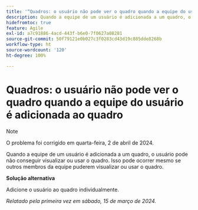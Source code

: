 ```yaml
---
title: '“Quadros: o usuário não pode ver o quadro quando a equipe do usuário é adicionada ao quadro”'
description: Quando a equipe de um usuário é adicionada a um quadro, o usuário pode não conseguir visualizar ou usar o quadro. Isso pode ocorrer mesmo se outros membros da equipe puderem visualizar ou usar o quadro. Uma solução alternativa está disponível.
hidefromtoc: true
feature: Agile
exl-id: a7c91886-4acd-443f-b6e0-7f0627a08281
source-git-commit: 50f79121e0b027c3f0283cd43d19c885dde8268b
workflow-type: ht
source-wordcount: '120'
ht-degree: 100%

---
```


# Quadros: o usuário não pode ver o quadro quando a equipe do usuário é adicionada ao quadro

>[!NOTE]
>
>O problema foi corrigido em quarta-feira, 2 de abril de 2024.

Quando a equipe de um usuário é adicionada a um quadro, o usuário pode não conseguir visualizar ou usar o quadro. Isso pode ocorrer mesmo se outros membros da equipe puderem visualizar ou usar o quadro.

**Solução alternativa**

Adicione o usuário ao quadro individualmente.

_Relatado pela primeira vez em sábado, 15 de março de 2024._
